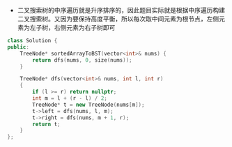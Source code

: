 * 二叉搜索树的中序遍历就是升序排序的，因此题目实际就是根据中序遍历构建二叉搜索树。又因为要保持高度平衡，所以每次取中间元素为根节点，左侧元素为左子树，右侧元素为右子树即可
```cpp
class Solution {
public:
    TreeNode* sortedArrayToBST(vector<int>& nums) {
        return dfs(nums, 0, size(nums));
    }

    TreeNode* dfs(vector<int>& nums, int l, int r)
    {
        if (l >= r) return nullptr;
        int m = l + (r - l) / 2;
        TreeNode* t = new TreeNode(nums[m]);
        t->left = dfs(nums, l, m);
        t->right = dfs(nums, m + 1, r);
        return t;
    }
};
```
